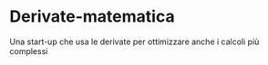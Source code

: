 # Derivate-matematica
Una start-up che usa le derivate per ottimizzare anche i calcoli più complessi
